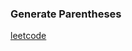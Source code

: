 ### Generate Parentheses

[leetcode](https://leetcode.com/problems/generate-parentheses/submissions/)
